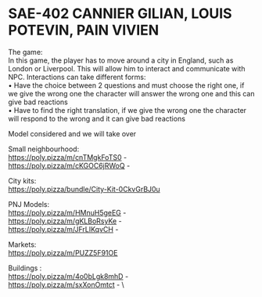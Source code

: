 # SAE-402 CANNIER GILIAN, LOUIS POTEVIN, PAIN VIVIEN

The game: \
In this game, the player has to move around a city in England, such as London or Liverpool. This will allow him to interact and communicate with NPC. Interactions can take different forms: \
    • Have the choice between 2 questions and must choose the right one, if we give the wrong one the character will answer the wrong one and this can give bad reactions \
    • Have to find the right translation, if we give the wrong one the character will respond to the wrong and it can give bad reactions


Model considered and we will take over

Small neighbourhood: \
https://poly.pizza/m/cnTMgkFoTS0 - \
https://poly.pizza/m/cKGOC6jRWoQ -

City kits:  \
https://poly.pizza/bundle/City-Kit-0CkvGrBJ0u

PNJ Models: \
https://poly.pizza/m/HMnuH5geEG - \
https://poly.pizza/m/gKLBoRsyKe - \
https://poly.pizza/m/JFrLIKqvCH -

Markets: \
https://poly.pizza/m/PUZZ5F91OE

Buildings : \
https://poly.pizza/m/4o0bLgk8mhD - \
https://poly.pizza/m/sxXonOmtct - \

